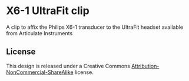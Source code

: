 # X6-1 UltraFit clip
A clip to affix the Philips X6-1 transducer to the UltraFit headset available from Articulate Instruments

## License

This design is released under a Creative Commons [Attribution-NonCommercial-ShareAlike](https://creativecommons.org/licenses/by-nc-sa/4.0/) license.
